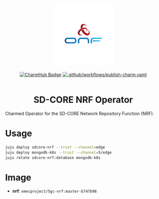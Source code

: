 <div align="center">
  <img src="./icon.svg" alt="ONF Icon" width="200" height="200">
</div>
<br/>
<div align="center">
  <a href="https://charmhub.io/sdcore-nrf"><img src="https://charmhub.io/sdcore-nrf/badge.svg" alt="CharmHub Badge"></a>
  <a href="https://github.com/canonical/sdcore-nrf-operator/actions/workflows/publish-charm.yaml">
    <img src="https://github.com/canonical/sdcore-nrf-operator/actions/workflows/publish-charm.yaml/badge.svg?branch=main" alt=".github/workflows/publish-charm.yaml">
  </a>
  <br/>
  <br/>
  <h1>SD-CORE NRF Operator</h1>
</div>

Charmed Operator for the SD-CORE Network Repository Function (NRF).

# Usage

```bash
juju deploy sdcore-nrf --trust --channel=edge
juju deploy mongodb-k8s --trust --channel=5/edge
juju relate sdcore-nrf:database mongodb-k8s
```

# Image

- **nrf**: `omecproject/5gc-nrf:master-b747b98`

